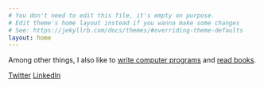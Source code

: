 ```yaml
---
# You don't need to edit this file, it's empty on purpose.
# Edit theme's home layout instead if you wanna make some changes
# See: https://jekyllrb.com/docs/themes/#overriding-theme-defaults
layout: home
---
```


Among other things, I also like to <a href="https://github.com/openspectrum" title="Tanner Welsh on GitHub">write computer programs</a> and <a href="https://goodreads.com/tannerwelsh" title="Tanner Welsh on Goodreads">read books</a>.
</p>

<a class="button" href="https://twitter.com/tannerwelsh" title="Twitter">Twitter</a> <a class="button" href="https://www.linkedin.com/in/tannerwelsh" title="LinkedIn">LinkedIn</a>
